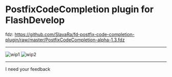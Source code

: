 PostfixCodeCompletion plugin for FlashDevelop
========================

fdz: https://github.com/SlavaRa/fd-postfix-code-completion-plugin/raw/master/PostfixCodeCompletion-alpha-1.3.fdz

------------------------
![wip1](https://dl.dropboxusercontent.com/u/63456010/FlashDevelop/postfixcodecompletion/wip-11052015.gif)
![wip2](https://dl.dropboxusercontent.com/u/63456010/FlashDevelop/postfixcodecompletion/wip-12052015.gif)

------------------------
I need your feedback
